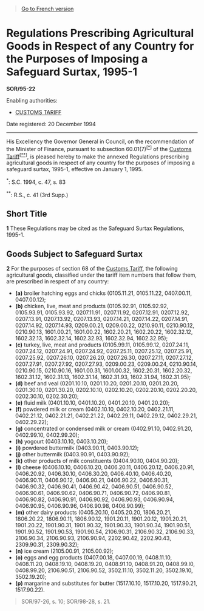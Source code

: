 > [Go to French version](/fr/Règlements/Décrets,%20ordonnances%20et%20règlements%20statutaires/95/22.md)

# Regulations Prescribing Agricultural Goods in Respect of any Country for the Purposes of Imposing a Safeguard Surtax, 1995-1

**SOR/95-22**

Enabling authorities: 
- [CUSTOMS TARIFF](/en/Acts/Statutes%20of%20Canada/1997/c.%2036.md)

Date registered: 20 December 1994

----------

His Excellency the Governor General in Council, on the recommendation of the Minister of Finance, pursuant to subsection 60.01(7)<sup><a href='#fn_SOR-95-22_e_hq_6327'>[*]</a></sup> of the [Customs Tariff](/en/Acts/Statutes%20of%20Canada/1997/c.%2036.md)<sup><a href='#fn_SOR-95-22_e_hq_6328'>[**]</a></sup>, is pleased hereby to make the annexed Regulations prescribing agricultural goods in respect of any country for the purposes of imposing a safeguard surtax, 1995-1, effective on January 1, 1995.

<a name='fn_SOR-95-22_e_hq_6327'><sup>*</sup></a>: S.C. 1994, c. 47, s. 83<br />

<a name='fn_SOR-95-22_e_hq_6328'><sup>**</sup></a>: R.S., c. 41 (3rd Supp.)<br />




## Short Title


**1** These Regulations may be cited as the Safeguard Surtax Regulations, 1995-1.




## Goods Subject to Safeguard Surtax


**2** For the purposes of section 68 of the [Customs Tariff](/en/Acts/Statutes%20of%20Canada/1997/c.%2036.md), the following agricultural goods, classified under the tariff item numbers that follow them, are prescribed in respect of any country:
- **(a)** broiler hatching eggs and chicks (0105.11.21, 0105.11.22, 0407.00.11, 0407.00.12);
- **(b)** chicken, live, meat and products (0105.92.91, 0105.92.92, 0105.93.91, 0105.93.92, 0207.11.91, 0207.11.92, 0207.12.91, 0207.12.92, 0207.13.91, 0207.13.92, 0207.13.93, 0207.14.21, 0207.14.22, 0207.14.91, 0207.14.92, 0207.14.93, 0209.00.21, 0209.00.22, 0210.90.11, 0210.90.12, 0210.90.13, 1601.00.21, 1601.00.22, 1602.20.21, 1602.20.22, 1602.32.12, 1602.32.13, 1602.32.14, 1602.32.93, 1602.32.94, 1602.32.95);
- **(c)** turkey, live, meat and products (0105.99.11, 0105.99.12, 0207.24.11, 0207.24.12, 0207.24.91, 0207.24.92, 0207.25.11, 0207.25.12, 0207.25.91, 0207.25.92, 0207.26.10, 0207.26.20, 0207.26.30, 0207.27.11, 0207.27.12, 0207.27.91, 0207.27.92, 0207.27.93, 0209.00.23, 0209.00.24, 0210.90.14, 0210.90.15, 0210.90.16, 1601.00.31, 1601.00.32, 1602.20.31, 1602.20.32, 1602.31.12, 1602.31.13, 1602.31.14, 1602.31.93, 1602.31.94, 1602.31.95);
- **(d)** beef and veal (0201.10.10, 0201.10.20, 0201.20.10, 0201.20.20, 0201.30.10, 0201.30.20, 0202.10.10, 0202.10.20, 0202.20.10, 0202.20.20, 0202.30.10, 0202.30.20);
- **(e)** fluid milk (0401.10.10, 0401.10.20, 0401.20.10, 0401.20.20);
- **(f)** powdered milk or cream (0402.10.10, 0402.10.20, 0402.21.11, 0402.21.12, 0402.21.21, 0402.21.22, 0402.29.11, 0402.29.12, 0402.29.21, 0402.29.22);
- **(g)** concentrated or condensed milk or cream (0402.91.10, 0402.91.20, 0402.99.10, 0402.99.20);
- **(h)** yogourt (0403.10.10, 0403.10.20);
- **(i)** powdered buttermilk (0403.90.11, 0403.90.12);
- **(j)** other buttermilk (0403.90.91, 0403.90.92);
- **(k)** other products of milk constituents (0404.90.10, 0404.90.20);
- **(l)** cheese (0406.10.10, 0406.10.20, 0406.20.11, 0406.20.12, 0406.20.91, 0406.20.92, 0406.30.10, 0406.30.20, 0406.40.10, 0406.40.20, 0406.90.11, 0406.90.12, 0406.90.21, 0406.90.22, 0406.90.31, 0406.90.32, 0406.90.41, 0406.90.42, 0406.90.51, 0406.90.52, 0406.90.61, 0406.90.62, 0406.90.71, 0406.90.72, 0406.90.81, 0406.90.82, 0406.90.91, 0406.90.92, 0406.90.93, 0406.90.94, 0406.90.95, 0406.90.96, 0406.90.98, 0406.90.99);
- **(m)** other dairy products (0405.20.10, 0405.20.20, 1806.20.21, 1806.20.22, 1806.90.11, 1806.90.12, 1901.20.11, 1901.20.12, 1901.20.21, 1901.20.22, 1901.90.31, 1901.90.32, 1901.90.33, 1901.90.34, 1901.90.51, 1901.90.52, 1901.90.53, 1901.90.54, 2106.90.31, 2106.90.32, 2106.90.33, 2106.90.34, 2106.90.93, 2106.90.94, 2202.90.42, 2202.90.43, 2309.90.31, 2309.90.32);
- **(n)** ice cream (2105.00.91, 2105.00.92);
- **(o)** eggs and egg products (0407.00.18, 0407.00.19, 0408.11.10, 0408.11.20, 0408.19.10, 0408.19.20, 0408.91.10, 0408.91.20, 0408.99.l0, 0408.99.20, 2106.90.51, 2106.90.52, 3502.11.10, 3502.11.20, 3502.19.10, 3502.19.20);
- **(p)** margarine and substitutes for butter (1517.10.10, 1517.10.20, 1517.90.21, 1517.90.22).
> SOR/97-26, s. 10; SOR/98-28, s. 21.



